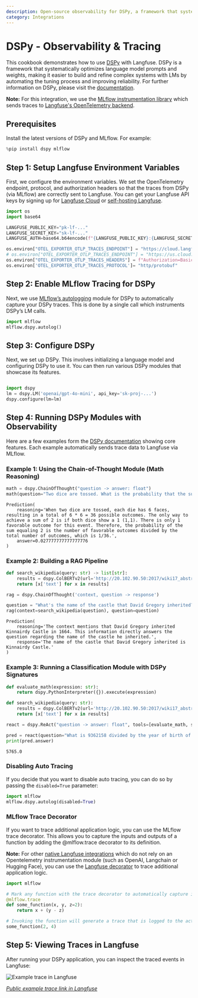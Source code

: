 ```yaml
---
description: Open-source observability for DSPy, a framework that systematically optimizes language model prompts and weights.
category: Integrations
---
```


# DSPy - Observability & Tracing

This cookbook demonstrates how to use [DSPy](https://github.com/stanfordnlp/dspy) with Langfuse. DSPy is a framework that systematically optimizes language model prompts and weights, making it easier to build and refine complex systems with LMs by automating the tuning process and improving reliability. For further information on DSPy, please visit the [documentation](https://dspy-docs.vercel.app/docs/intro).

**Note:** For this integration, we use the [MLflow instrumentation library](https://mlflow.org/docs/latest/llms/tracing/index.html#using-opentelemetry-collector-for-exporting-traces) which sends traces to [Langfuse's OpenTelemetry backend](https://langfuse.com/docs/opentelemetry/get-started).

## Prerequisites
Install the latest versions of DSPy and MLflow. For example:


```python
%pip install dspy mlflow
```

## Step 1: Setup Langfuse Environment Variables

First, we configure the environment variables. We set the OpenTelemetry endpoint, protocol, and authorization headers so that the traces from DSPy (via MLflow) are correctly sent to Langfuse. You can get your Langfuse API keys by signing up for [Langfuse Cloud](https://cloud.langfuse.com) or [self-hosting Langfuse](https://langfuse.com/self-hosting).


```python
import os
import base64

LANGFUSE_PUBLIC_KEY="pk-lf-..."
LANGFUSE_SECRET_KEY="sk-lf-..."
LANGFUSE_AUTH=base64.b64encode(f"{LANGFUSE_PUBLIC_KEY}:{LANGFUSE_SECRET_KEY}".encode()).decode()

os.environ["OTEL_EXPORTER_OTLP_TRACES_ENDPOINT"] = "https://cloud.langfuse.com/api/public/otel/v1/traces"  # 🇪🇺 EU data region
# os.environ["OTEL_EXPORTER_OTLP_TRACES_ENDPOINT"] = "https://us.cloud.langfuse.com/api/public/otel/v1/traces"  # 🇺🇸 US data region
os.environ["OTEL_EXPORTER_OTLP_TRACES_HEADERS"] = f"Authorization=Basic {LANGFUSE_AUTH}"
os.environ['OTEL_EXPORTER_OTLP_TRACES_PROTOCOL']= "http/protobuf"
```

## Step 2: Enable MLflow Tracing for DSPy

Next, we use [MLflow’s autologging](https://dspy.ai/tutorials/observability/#tracing) module for DSPy to automatically capture your DSPy traces. This is done by a single call which instruments DSPy’s LM calls.


```python
import mlflow
mlflow.dspy.autolog()
```

## Step 3: Configure DSPy

Next, we set up DSPy. This involves initializing a language model and configuring DSPy to use it. You can then run various DSPy modules that showcase its features.


```python

import dspy
lm = dspy.LM('openai/gpt-4o-mini', api_key='sk-proj-...')
dspy.configure(lm=lm)
```

## Step 4: Running DSPy Modules with Observability

Here are a few examples form the [DSPy documentation](https://dspy.ai/) showing core features. Each example automatically sends trace data to Langfuse via MLflow.

### Example 1: Using the Chain-of-Thought Module (Math Reasoning)


```python
math = dspy.ChainOfThought("question -> answer: float")
math(question="Two dice are tossed. What is the probability that the sum equals two?")
```




    Prediction(
        reasoning='When two dice are tossed, each die has 6 faces, resulting in a total of 6 * 6 = 36 possible outcomes. The only way to achieve a sum of 2 is if both dice show a 1 (1,1). There is only 1 favorable outcome for this event. Therefore, the probability of the sum equaling 2 is the number of favorable outcomes divided by the total number of outcomes, which is 1/36.',
        answer=0.027777777777777776
    )



### Example 2: Building a RAG Pipeline


```python
def search_wikipedia(query: str) -> list[str]:
    results = dspy.ColBERTv2(url='http://20.102.90.50:2017/wiki17_abstracts')(query, k=3)
    return [x['text'] for x in results]

rag = dspy.ChainOfThought('context, question -> response')

question = "What's the name of the castle that David Gregory inherited?"
rag(context=search_wikipedia(question), question=question)
```




    Prediction(
        reasoning='The context mentions that David Gregory inherited Kinnairdy Castle in 1664. This information directly answers the question regarding the name of the castle he inherited.',
        response='The name of the castle that David Gregory inherited is Kinnairdy Castle.'
    )



### Example 3: Running a Classification Module with DSPy Signatures


```python
def evaluate_math(expression: str):
    return dspy.PythonInterpreter({}).execute(expression)

def search_wikipedia(query: str):
    results = dspy.ColBERTv2(url='http://20.102.90.50:2017/wiki17_abstracts')(query, k=3)
    return [x['text'] for x in results]

react = dspy.ReAct("question -> answer: float", tools=[evaluate_math, search_wikipedia])

pred = react(question="What is 9362158 divided by the year of birth of David Gregory of Kinnairdy castle?")
print(pred.answer)
```

    5765.0


### Disabling Auto Tracing

If you decide that you want to disable auto tracing, you can do so by passing the `disabled=True` parameter:



```python
import mlflow
mlflow.dspy.autolog(disabled=True)
```

### MLflow Trace Decorator

If you want to trace additional application logic, you can use the MLflow trace decorator. This allows you to capture the inputs and outputs of a function by adding the @mlflow.trace decorator to its definition. 

**Note:** For other [native Langfuse integrations](https://langfuse.com/docs/integrations/overview) which do not rely on an Opentelemetry instrumentation module (such as OpenAI, Langchain or Hugging Face), you can use the [Langfuse decorator](https://langfuse.com/docs/sdk/python/decorators) to trace additional application logic.


```python
import mlflow

# Mark any function with the trace decorator to automatically capture input(s) and output(s)
@mlflow.trace
def some_function(x, y, z=2):
    return x + (y - z)

# Invoking the function will generate a trace that is logged to the active experiment
some_function(2, 4)
```

## Step 5: Viewing Traces in Langfuse

After running your DSPy application, you can inspect the traced events in Langfuse:

![Example trace in Langfuse](https://langfuse.com/images/cookbook/integration-dspy/dspy-example-trace.png)

_[Public example trace link in Langfuse](https://cloud.langfuse.com/project/cloramnkj0002jz088vzn1ja4/traces/c41422725cf61e12a25c2811cff9ffba?timestamp=2025-02-17T13%3A50%3A52.692Z)_


